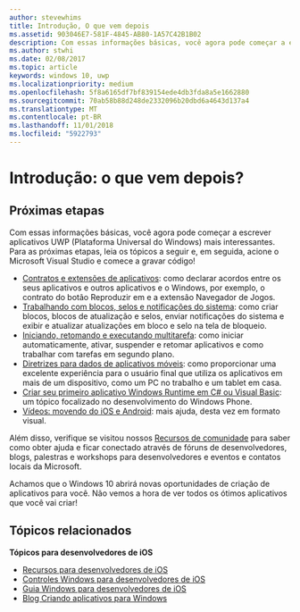 ```yaml
---
author: stevewhims
title: Introdução, O que vem depois
ms.assetid: 903046E7-581F-4845-AB80-1A57C42B1B02
description: Com essas informações básicas, você agora pode começar a escrever aplicativos UWP (Plataforma Universal do Windows) mais interessantes.
ms.author: stwhi
ms.date: 02/08/2017
ms.topic: article
keywords: windows 10, uwp
ms.localizationpriority: medium
ms.openlocfilehash: 5f8a6165df7bf839154ede4db3fda8a5e1662880
ms.sourcegitcommit: 70ab58b88d248de2332096b20dbd6a4643d137a4
ms.translationtype: MT
ms.contentlocale: pt-BR
ms.lasthandoff: 11/01/2018
ms.locfileid: "5922793"
---
```

# <a name="getting-started-what-next"></a>Introdução: o que vem depois?


## <a name="next-steps"></a>Próximas etapas

Com essas informações básicas, você agora pode começar a escrever aplicativos UWP (Plataforma Universal do Windows) mais interessantes. Para as próximas etapas, leia os tópicos a seguir e, em seguida, acione o Microsoft Visual Studio e comece a gravar código!

-   [Contratos e extensões de aplicativos](https://msdn.microsoft.com/library/windows/apps/hh464906): como declarar acordos entre os seus aplicativos e outros aplicativos e o Windows, por exemplo, o contrato do botão Reproduzir em e a extensão Navegador de Jogos.
-   [Trabalhando com blocos, selos e notificações do sistema](https://msdn.microsoft.com/library/windows/apps/xaml/hh868259): como criar blocos, blocos de atualização e selos, enviar notificações do sistema e exibir e atualizar atualizações em bloco e selo na tela de bloqueio.
-   [Iniciando, retomando e executando multitarefa](https://msdn.microsoft.com/library/windows/apps/hh770837): como iniciar automaticamente, ativar, suspender e retomar aplicativos e como trabalhar com tarefas em segundo plano.
-   [Diretrizes para dados de aplicativos móveis](https://msdn.microsoft.com/library/windows/apps/hh465094): como proporcionar uma excelente experiência para o usuário final que utiliza os aplicativos em mais de um dispositivo, como um PC no trabalho e um tablet em casa.
-   [Criar seu primeiro aplicativo Windows Runtime em C# ou Visual Basic](http://go.microsoft.com/fwlink/p/?LinkID=394138): um tópico focalizado no desenvolvimento do Windows Phone.
-   [Vídeos: movendo do iOS e Android](https://msdn.microsoft.com/library/windows/apps/dn393982): mais ajuda, desta vez em formato visual.

Além disso, verifique se visitou nossos [Recursos de comunidade](https://developer.microsoft.com/en-us/windows/support) para saber como obter ajuda e ficar conectado através de fóruns de desenvolvedores, blogs, palestras e workshops para desenvolvedores e eventos e contatos locais da Microsoft.

Achamos que o Windows 10 abrirá novas oportunidades de criação de aplicativos para você. Não vemos a hora de ver todos os ótimos aplicativos que você vai criar!

## <a name="related-topics"></a>Tópicos relacionados

**Tópicos para desenvolvedores de iOS**
* [Recursos para desenvolvedores de iOS](https://msdn.microsoft.com/library/windows/apps/jj945493)
* [Controles Windows para desenvolvedores de iOS](https://msdn.microsoft.com/library/windows/apps/dn263255)
* [Guia Windows para desenvolvedores de iOS](https://msdn.microsoft.com/library/windows/apps/dn263256)
* [Blog Criando aplicativos para Windows](https://blogs.windows.com/buildingapps/2016/01/27/visual-studio-walkthrough-for-ios-developers/)

